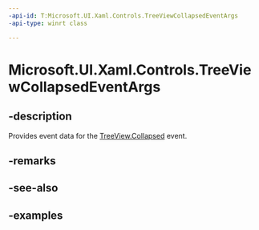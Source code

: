 ```yaml
---
-api-id: T:Microsoft.UI.Xaml.Controls.TreeViewCollapsedEventArgs
-api-type: winrt class

---
```

<!-- Class syntax.
public class TreeViewCollapsedEventArgs 
-->

# Microsoft.UI.Xaml.Controls.TreeViewCollapsedEventArgs


## -description

Provides event data for the [TreeView.Collapsed](treeview_collapsed.md) event.


## -remarks


## -see-also


## -examples


